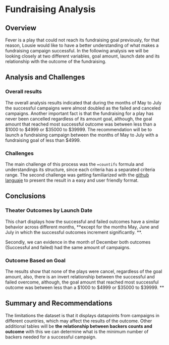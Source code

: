 # Fundraising Analysis 
## Overview 
Fever is a play that could not reach its fundraising goal previously, for that reason, Lousie would like to have a better understanding of what makes a fundraising campaign successful. In the following analysis we will be looking closely at two different variables, goal amount, launch date and its relationship with the outcome of the fundraising.

## Analysis and Challenges 
### Overall results
The overall analysis results indicated that during the months of May to July the successful campaigns were almost doubled as the failed and canceled campaigns. Another important fact is that the fundraising for a play has never been cancelled regardless of its amount goal, although, the goal amount that reached most successful outcome was between less than a $1000 to $4999 or $35000 to $39999. The recommendation will be to launch a fundraising campaign between the months of May to July with a fundraising goal of less than $4999. 

### Challenges 
The main challenge of this process was the `=countifs` formula and understandings its structure, since each criteria has a separated criteria range. The second challenge was getting familiarized with the [github languaje]( https://docs.github.com/en/free-pro-team@latest/github/writing-on-github/basic-writing-and-formatting-syntax ) to present the result in a easy and user friendly format. 

## Conclusions 
### Theater Outcomes by Launch Date 
This chart displays how the successful and failed outcomes have a similar behavior across different months, **except for the months May, June and July in which the successful outcomes increment significantly.  **.

Secondly, we can evidence in the month of December both outcomes (Successful and failed) had the same amount of campaigns. 

### Outcome Based on Goal 
The results show that none of the plays were cancel, regardless of the goal amount, also, there is an invert relationship between the successful and failed overcome, although, the goal amount that reached most successful outcome was between less than a $1000 to $4999 or $35000 to $39999.  **

## Summary and Recommendations 
The limitations the dataset is that it displays datapoints from campaigns in different countries, which may affect the results of the outcome. Other additional tables will be **the relationship between backers counts and outcome**  with this we can determine what is the minimum number of backers needed for a successful campaign. 





